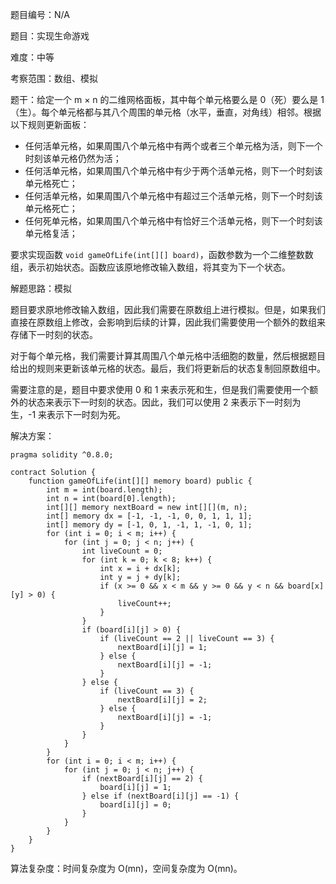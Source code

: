 题目编号：N/A

题目：实现生命游戏

难度：中等

考察范围：数组、模拟

题干：给定一个 m × n 的二维网格面板，其中每个单元格要么是 0（死）要么是 1（生）。每个单元格都与其八个周围的单元格（水平，垂直，对角线）相邻。根据以下规则更新面板：

- 任何活单元格，如果周围八个单元格中有两个或者三个单元格为活，则下一个时刻该单元格仍然为活；
- 任何活单元格，如果周围八个单元格中有少于两个活单元格，则下一个时刻该单元格死亡；
- 任何活单元格，如果周围八个单元格中有超过三个活单元格，则下一个时刻该单元格死亡；
- 任何死单元格，如果周围八个单元格中有恰好三个活单元格，则下一个时刻该单元格复活；

要求实现函数 `void gameOfLife(int[][] board)`，函数参数为一个二维整数数组，表示初始状态。函数应该原地修改输入数组，将其变为下一个状态。

解题思路：模拟

题目要求原地修改输入数组，因此我们需要在原数组上进行模拟。但是，如果我们直接在原数组上修改，会影响到后续的计算，因此我们需要使用一个额外的数组来存储下一时刻的状态。

对于每个单元格，我们需要计算其周围八个单元格中活细胞的数量，然后根据题目给出的规则来更新该单元格的状态。最后，我们将更新后的状态复制回原数组中。

需要注意的是，题目中要求使用 0 和 1 来表示死和生，但是我们需要使用一个额外的状态来表示下一时刻的状态。因此，我们可以使用 2 来表示下一时刻为生，-1 来表示下一时刻为死。

解决方案：

```solidity
pragma solidity ^0.8.0;

contract Solution {
    function gameOfLife(int[][] memory board) public {
        int m = int(board.length);
        int n = int(board[0].length);
        int[][] memory nextBoard = new int[][](m, n);
        int[] memory dx = [-1, -1, -1, 0, 0, 1, 1, 1];
        int[] memory dy = [-1, 0, 1, -1, 1, -1, 0, 1];
        for (int i = 0; i < m; i++) {
            for (int j = 0; j < n; j++) {
                int liveCount = 0;
                for (int k = 0; k < 8; k++) {
                    int x = i + dx[k];
                    int y = j + dy[k];
                    if (x >= 0 && x < m && y >= 0 && y < n && board[x][y] > 0) {
                        liveCount++;
                    }
                }
                if (board[i][j] > 0) {
                    if (liveCount == 2 || liveCount == 3) {
                        nextBoard[i][j] = 1;
                    } else {
                        nextBoard[i][j] = -1;
                    }
                } else {
                    if (liveCount == 3) {
                        nextBoard[i][j] = 2;
                    } else {
                        nextBoard[i][j] = -1;
                    }
                }
            }
        }
        for (int i = 0; i < m; i++) {
            for (int j = 0; j < n; j++) {
                if (nextBoard[i][j] == 2) {
                    board[i][j] = 1;
                } else if (nextBoard[i][j] == -1) {
                    board[i][j] = 0;
                }
            }
        }
    }
}
```

算法复杂度：时间复杂度为 O(mn)，空间复杂度为 O(mn)。